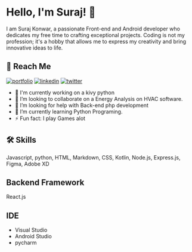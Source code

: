 # Hello, I'm Suraj! 👋

I am Suraj Konwar, a passionate Front-end and Android developer who dedicates my free time to crafting exceptional projects. Coding is not my profession; it's a hobby that allows me to express my creativity and bring innovative ideas to life.
## 🔗 Reach Me
[![portfolio](https://img.shields.io/badge/my_portfolio-000?style=for-the-badge&logo=ko-fi&logoColor=white)](https://suraj-konwar.github.io/Surajkonwar/)
[![linkedin](https://img.shields.io/badge/linkedin-0A66C2?style=for-the-badge&logo=linkedin&logoColor=white)](https://www.linkedin.com/in/suraj-konwar-285135174/)
[![twitter](https://img.shields.io/badge/twitter-1DA1F2?style=for-the-badge&logo=twitter&logoColor=white)](https://twitter.com/SurajKonwar14)

- 🔭 I'm currently working on a kivy python
- 👯 I’m looking to collaborate on a Energy Analysis on HVAC software.
- 🤝 I’m looking for help with Back-end php development
- 🌱 I’m currently learning Python Programing.
- ⚡ Fun fact: I play Games alot


## 🛠 Skills
Javascript, python, HTML, Markdown, CSS, Kotlin, Node.js, Express.js, Figma, Adobe XD
## Backend Framework
React.js
## IDE

- Visual Studio
- Android Studio
- pycharm


